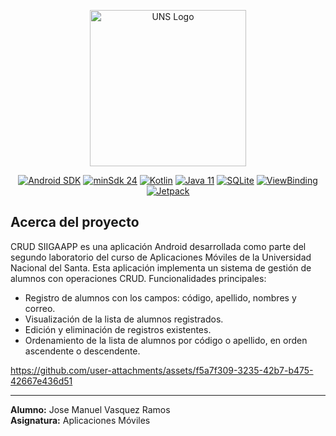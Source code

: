 <p align="center"><a href="https://www.uns.edu.pe" target="_blank"><img src="https://upload.wikimedia.org/wikipedia/commons/1/1a/Universidad_Nacional_del_Santa_Logo.png" width="250" alt="UNS Logo"></a></p>

<p align="center">
  <a href="https://developer.android.com/"><img src="https://img.shields.io/badge/Android-35-brightgreen?logo=android" alt="Android SDK"></a>
  <a href="https://developer.android.com/jetpack/compose"><img src="https://img.shields.io/badge/minSdk-24-yellow" alt="minSdk 24"></a>
  <a href="https://kotlinlang.org/"><img src="https://img.shields.io/badge/Kotlin-1.9.24-7F52FF?logo=kotlin&logoColor=white" alt="Kotlin"></a>
  <a href="https://www.java.com/"><img src="https://img.shields.io/badge/Java-11-%23ED8B00?logo=openjdk&logoColor=white" alt="Java 11"></a>
  <a href="https://sqlite.org/"><img src="https://img.shields.io/badge/SQLite-✓-darkcyan?logo=sqlite&logoColor=white" alt="SQLite"></a>
  <a href="https://developer.android.com/topic/libraries/view-binding"><img src="https://img.shields.io/badge/ViewBinding-✓-orange" alt="ViewBinding"></a>
  <a href="https://developer.android.com/jetpack"><img src="https://img.shields.io/badge/Jetpack-✓-%234285F4" alt="Jetpack"></a>
</p>

## Acerca del proyecto
CRUD SIIGAAPP es una aplicación Android desarrollada como parte del segundo laboratorio del curso de Aplicaciones Móviles de la Universidad Nacional del Santa. Esta aplicación implementa un sistema de gestión de alumnos con operaciones CRUD.
Funcionalidades principales:
- Registro de alumnos con los campos: código, apellido, nombres y correo.
- Visualización de la lista de alumnos registrados.
- Edición y eliminación de registros existentes.
- Ordenamiento de la lista de alumnos por código o apellido, en orden ascendente o descendente.

https://github.com/user-attachments/assets/f5a7f309-3235-42b7-b475-42667e436d51

___

**Alumno:** Jose Manuel Vasquez Ramos  
**Asignatura:** Aplicaciones Móviles
